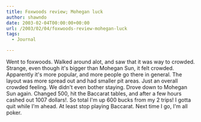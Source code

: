 ```yaml
---
title: Foxwoods review; Mohegan luck
author: shawndo
date: 2003-02-04T00:00:00+00:00
url: /2003/02/04/foxwoods-review-mohegan-luck
tags:
  - Journal

---
```

Went to foxwoods. Walked around alot, and saw that it was way to crowded. Strange, even though it's bigger than Mohegan Sun, it felt crowded. Apparently it's more popular, and more people go there in general. The layout was more spread out and had smaller pit areas. Just an overall crowded feeling. We didn't even bother staying. Drove down to Mohegan Sun again. Changed 500, hit the Baccarat tables, and after a few hours cashed out 1007 dollars!. So total I'm up 600 bucks from my 2 trips! I gotta quit while I'm ahead. At least stop playing Baccarat. Next time I go, I'm all poker.